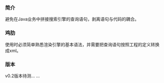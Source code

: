 ### 简介

避免在Java业务中拼接搜索引擎的查询语句，剥离语句与代码的耦合。

### 鸡肋

使用时必须简单熟悉渲染引擎的基本语法，并需要把查询语句按照工程的定义转换成xml。

### 版本

v0.2版本待测... ...